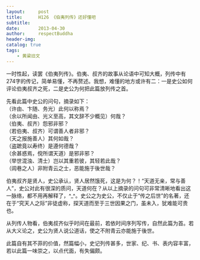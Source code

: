 ```yaml
---
layout:     post
title:      H126 《伯夷列传》还好懂吧
subtitle:   
date:       2013-04-30
author:     respectBuddha
header-img: 
catalog: true
tags:
    - 黄粱旧文
---
```


一时性起，读罢《伯夷列传》。伯夷、叔齐的故事从论语中可知大概，列传中有274字的传记，简单易懂，不再赘述。我想，难懂的地方或许有二：一是史公如何评论伯夷叔齐之死，二是史公为何把此篇放列传之首。

先看此篇中史公的问句，摘录如下：  
（许由、卞随、务光）此何以称焉？  
（余以所闻由、光义至高，其文辞不少概见）何哉？  
（伯夷、叔齐）怨邪非邪？  
（若伯夷、叔齐）可谓善人者非邪？  
（天之报施善人）其何如哉？  
（盗蹠竟以寿终）是遵何德哉？  
（余甚惑焉，傥所谓天道）是邪非邪？  
（举世混浊、清士）岂以其重若彼，其轻若此哉？  
（闾巷之人）非附青云之士，恶能施于後世哉？  

伯夷叔齐是贤人，史公承认，贤人居然饿死，这是为何？！“天道无亲，常与善人”，史公对此有很深的质问，天道何在？从以上摘录的问句可非常清晰地看出这一脉络，都不用再解释了，^_^。史公之为史公，不仅止于“传之后世”的名著，还在于“究天人之际”非徒虚称，探天道而至于三世因果之门，虽未入，犹难能可贵也。

从列传人物看，伯夷叔齐似乎时间在最前，若依时间序列写传，自然此篇为首。若从大义论之，史公为贤人说公道话，使之不附青云亦能施于後世。

此篇自有其不菲的价值，然篇幅小，史记列传甚多，世家、纪、书、表内容丰富，若以此篇一味崇之，以点代面，有失偏颇。
